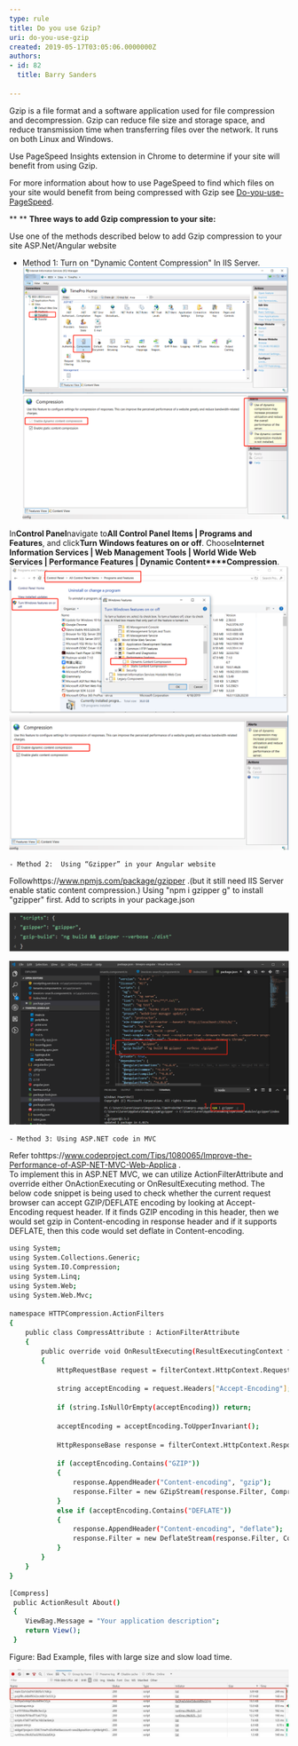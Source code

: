 ```yaml
---
type: rule
title: Do you use Gzip?
uri: do-you-use-gzip
created: 2019-05-17T03:05:06.0000000Z
authors:
- id: 82
  title: Barry Sanders

---
```


Gzip is a file format and a software application used for file compression and decompression.
Gzip can reduce file size and storage space, and reduce transmission time when transferring files over the network. It runs on both Linux and Windows.


 
Use PageSpeed Insights extension in Chrome to determine if your site will benefit from using Gzip.

For more information about how to use PageSpeed to find which files on your site would benefit from being compressed with Gzip see [Do-you-use-PageSpeed](/_layouts/15/FIXUPREDIRECT.ASPX?WebId=3dfc0e07-e23a-4cbb-aac2-e778b71166a2&TermSetId=07da3ddf-0924-4cd2-a6d4-a4809ae20160&TermId=82583a25-2994-48ec-b061-bea6b6ed48fe).

**
** **Three ways to add Gzip compression to your site:**

Use one of the methods described below to add Gzip compression to your site ASP.Net/Angular website



- Method 1: Turn on "Dynamic Content Compression" In IIS Server. 
![Choose the website which you want to use Gzip and click on Compression.](2.png)
![Install "dynamic content compression" if you haven't installed it.](3.png)


In**Control Panel**navigate to**All Control Panel Items | Programs and Features**, and click**Turn Windows features on or off**.
Choose**Internet Information Services | Web Management Tools | World Wide Web Services | Performance Features | Dynamic Content****Compression**.
![Click "Ok" to install it.](4.png)
![now enable dynamic content compression for your site.](5.png)


    - Method 2:  Using “Gzipper” in your Angular website
Followhttps://www.npmjs.com/package/gzipper .(but it still need IIS Server enable static content compression.) 
Using "npm i gzipper g" to install "gzipper" first. Add to scripts in your package.json

![](7.png)


!["Finish configuration like that.](6.png)

    - Method 3: Using ASP.NET code in MVC
Refer tohttps://www.codeproject.com/Tips/1080065/Improve-the-Performance-of-ASP-NET-MVC-Web-Applica .  <br>             To implement this in ASP.NET MVC, we can utilize ActionFilterAttribute and override either OnActionExecuting or OnResultExecuting method. The below code snippet is being used to check whether the current request browser can accept GZIP/DEFLATE encoding by looking at Accept-Encoding request header. If it finds GZIP encoding in this header, then we would set gzip in Content-encoding in response header and if it supports DEFLATE, then this code would set deflate in Content-encoding.

```sh
using System;
using System.Collections.Generic;
using System.IO.Compression;
using System.Linq;
using System.Web;
using System.Web.Mvc;

namespace HTTPCompression.ActionFilters
{
    public class CompressAttribute : ActionFilterAttribute
    {
        public override void OnResultExecuting(ResultExecutingContext filterContext)
        {
            HttpRequestBase request = filterContext.HttpContext.Request;

            string acceptEncoding = request.Headers["Accept-Encoding"];

            if (string.IsNullOrEmpty(acceptEncoding)) return;

            acceptEncoding = acceptEncoding.ToUpperInvariant();

            HttpResponseBase response = filterContext.HttpContext.Response;

            if (acceptEncoding.Contains("GZIP"))
            {
                response.AppendHeader("Content-encoding", "gzip");
                response.Filter = new GZipStream(response.Filter, CompressionMode.Compress);
            }
            else if (acceptEncoding.Contains("DEFLATE"))
            {
                response.AppendHeader("Content-encoding", "deflate");
                response.Filter = new DeflateStream(response.Filter, CompressionMode.Compress);
            }
        }
    }
}
```



```sh
[Compress] 
 public ActionResult About() 
 { 
    ViewBag.Message = "Your application description"; 
    return View(); 
 }
```

 Figure: Bad Example, files with large size and slow load time.

        
![Good Example, gzipped files with smaller size and faster load time.](5.28.7.png)
